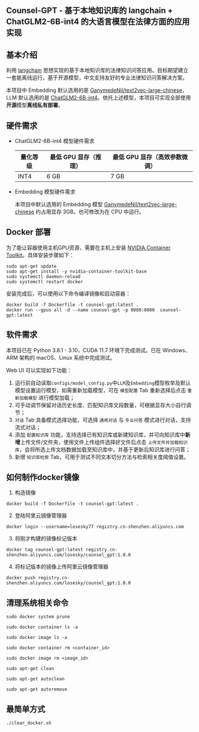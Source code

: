
## Counsel-GPT - 基于本地知识库的 langchain + ChatGLM2-6B-int4 的大语言模型在法律方面的应用实现

## 基本介绍

利用 [langchain](https://github.com/hwchase17/langchain) 思想实现的基于本地知识库的法律知识问答应用。目标期望建立一套能离线运行，基于开源模型，中文支持友好的专业法律知识问答解决方案。

本项目中 Embedding 默认选用的是 [GanymedeNil/text2vec-large-chinese](https://huggingface.co/GanymedeNil/text2vec-large-chinese/tree/main)，LLM 默认选用的是 [ChatGLM2-6B-int4](https://github.com/THUDM/ChatGLM2-6B)。依托上述模型，本项目可实现全部使用**开源**模型**离线私有部署**。

## 硬件需求

- ChatGLM2-6B-int4 模型硬件需求
  
    | **量化等级**   | **最低 GPU 显存**（推理） | **最低 GPU 显存**（高效参数微调） |
    | -------------- | ------------------------- | --------------------------------- |
    | INT4           | 6 GB                      | 7 GB                              |

- Embedding 模型硬件需求

    本项目中默认选用的 Embedding 模型 [GanymedeNil/text2vec-large-chinese](https://huggingface.co/GanymedeNil/text2vec-large-chinese/tree/main) 约占用显存 3GB，也可修改为在 CPU 中运行。

## Docker 部署

为了能让容器使用主机GPU资源，需要在主机上安装 [NVIDIA Container Toolkit](https://github.com/NVIDIA/nvidia-container-toolkit)。具体安装步骤如下：
```shell
sudo apt-get update
sudo apt-get install -y nvidia-container-toolkit-base
sudo systemctl daemon-reload 
sudo systemctl restart docker
```

安装完成后，可以使用以下命令编译镜像和启动容器：
```
docker build -f Dockerfile -t counsel-gpt:latest .
docker run --gpus all -d --name counsel-gpt -p 8080:8080  counsel-gpt:latest

```

## 软件需求

本项目已在 Python 3.8.1 - 3.10，CUDA 11.7 环境下完成测试。已在 Windows、ARM 架构的 macOS、Linux 系统中完成测试。

Web UI 可以实现如下功能：

1. 运行前自动读取`configs/model_config.py`中`LLM`及`Embedding`模型枚举及默认模型设置运行模型，如需重新加载模型，可在 `模型配置` Tab 重新选择后点击 `重新加载模型` 进行模型加载；
2. 可手动调节保留对话历史长度、匹配知识库文段数量，可根据显存大小自行调节；
3. `对话` Tab 具备模式选择功能，可选择 `通用对话` 与 `专业问答` 模式进行对话，支持流式对话；
4. 添加 `配置知识库` 功能，支持选择已有知识库或新建知识库，并可向知识库中**新增**上传文件/文件夹，使用文件上传组件选择好文件后点击 `上传文件并加载知识库`，会将所选上传文档数据加载至知识库中，并基于更新后知识库进行问答；
5. 新增 `知识库检索` Tab，可用于测试不同文本切分方法与检索相关度阈值设置。

## 如何制作docker镜像

1. 构造镜像
```
docker build -f Dockerfile -t counsel-gpt:latest .
```

2. 登陆阿里云镜像管理器
```
docker login --username=losesky77 registry.cn-shenzhen.aliyuncs.com
```

3. 将刚才构建的镜像标记版本
```
docker tag counsel-gpt:latest registry.cn-shenzhen.aliyuncs.com/losesky/counsel_gpt:1.0.0
```

4. 将标记版本的镜像上传阿里云镜像管理器
```
docker push registry.cn-shenzhen.aliyuncs.com/losesky/counsel_gpt:1.0.0
```

## 清理系统相关命令
```
sudo docker system prune

sudo docker container ls -a

sudo docker image ls -a

sudo docker container rm <container_id>

sudo docker image rm <image_id>

sudo apt-get clean

sudo apt-get autoclean

sudo apt-get autoremove
```

## 最简单方式
```
./clear_docker.sh
```




